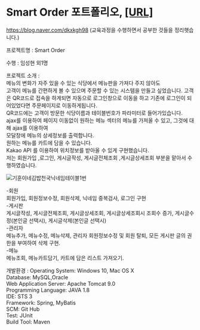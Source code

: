 # Smart Order 포트폴리오, [[URL]](http://211.200.100.168:9100/)

https://blog.naver.com/dkxkgh98   (교육과정을 수행하면서 공부한 것들을 정리햇습니다.)

프로젝트명 : Smart Order  

수행 : 임성현 외1명

프로젝트 소개 :  
            메뉴의 변화가 자주 있을 수 있는 식당에서 메뉴판을 가져다 주지 않아도  
            고객이 메뉴를 간편하게 볼 수 있으며 주문할 수 있는 시스템을 만들고 싶었습니다. 
            고객은 QR코드로 접속을 하게되면 자동으로 로그인창으로 이동을 하고 기존에 로그인이 되어있었다면 주문페이지로 이동하게됩니다.  
            QR코드에는 고객이 방문한 식당이름과 테이블번호가 파라미터로 들어가있습니다.  
            ajax를 이용하여 페이지 이동없이 원하는 메뉴 섹터의 메뉴를 가져올 수 있고, 그것에 대해 ajax를 이용하여  
            모달창에 메뉴의 상세정보를 출력합니다.  
            원하는 메뉴를 카트에 담을 수 있습니다.    
            Kakao API 를 이용하여 위치정보를 받아올 수 있게 구현했습니다.  
            저는 회원가입 ,로그인, 게시글작성, 게시글전체조회 ,게시글상세조회 부분을 맡아서 수행하였습니다.
            

![기훈이네김밥천국닉네임테이블1번](https://user-images.githubusercontent.com/63835963/96061362-fc5d7580-0ecd-11eb-9309-e8da519073f5.png)    


-회원  
회원가입, 회원정보수정, 회원삭제, 닉네임 중복검사, 로그인 구현  
-게시판  
게시글작성, 게시글전체조회, 게시글상세조회, 게시글상세조회시 조회수 증가, 게시글수정(본인글 선택시), 게시글삭제(본인글 선택시)   
-관리자    
메뉴추가, 메뉴수정, 메뉴삭제, 관리자 회원정보수정 및 회원 탈퇴, 모든 게시판 글의 권한을 부여하여 삭제 구현.  
-메뉴  
메뉴조회, 메뉴카트담기, 카트에 담은 리스트 가져오기.  

개발환경 :  Operating System: Windows 10, Mac OS X  
         Database: MySQL,Oracle        
         Web Application Server: Apache Tomcat 9.0           
         Programming Language: JAVA 1.8           
          IDE: STS 3  
         Framework: Spring, MyBatis  
         SCM: Git Hub  
         Test: JUnit  
         Build Tool: Maven  

